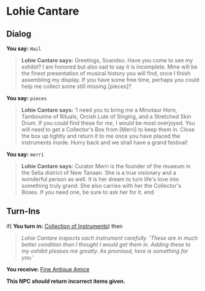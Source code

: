 # Lohie Cantare


## Dialog

**You say:** `Hail`



>**Lohie Cantare says:** Greetings, Soandso. Have you come to see my exhibit? I am honored but also sad to say it is incomplete. Mine will be the finest presentation of musical history you will find, once I finish assembling my display. If you have some free time, perhaps you could help me collect some still missing [pieces]?

**You say:** `pieces`



>**Lohie Cantare says:** 'I need you to bring me a Minotaur Horn, Tambourine of Rituals, Orcish Lute of Singing, and a Stretched Skin Drum. If you could find these for me, I would be most overjoyed. You will need to get a Collector's Box from [Merri] to keep them in. Close the box up tightly and return it to me once you have placed the instruments inside. Hurry back and we shall have a grand festival!

**You say:** `merri`



>**Lohie Cantare says:** Curator Merri is the founder of the museum in the Selia district of New Tanaan. She is a true visionary and a wonderful person as well. It is her dream to turn life's love into something truly grand. She also carries with her the Collector's Boxes. If you need one, be sure to ask her for it.
end

## Turn-Ins





if( **You turn in:** [Collection of Instruments](/item/28080)) then


>*Lohie Cantare inspects each instrument carefully. 'These are in much better condition then I thought I would get them in. Adding these to my exhibit pleases me greatly. As promised, here is something for you.'*


 **You receive:**  [Fine Antique Amice](/item/28239) 

**This NPC *should* return incorrect items given.**

